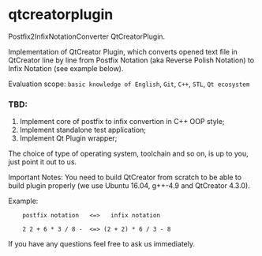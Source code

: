 # qtcreatorplugin

Postfix2InfixNotationConverter QtCreatorPlugin.

Implementation of QtCreator Plugin, which converts opened text file in QtCreator line by line from Postfix Notation (aka Reverse Polish Notation) to Infix Notation (see example below).

Evaluation scope: `basic knowledge of English`, `Git`, `C++`, `STL`, `Qt ecosystem`

### TBD: 
1.    Implement core of postfix to infix convertion in C++ OOP style; 
2.    Implement standalone test application; 
3.    Implement Qt Plugin wrapper;

The choice of type of operating system, toolchain and so on, is up to you, just point it out to us.

Important Notes: You need to build QtCreator from scratch to be able to build plugin properly (we use Ubuntu 16.04, g++-4.9 and QtCreator 4.3.0).

Example:  
 
`    postfix notation	<=>   infix notation`

`    2 2 + 6 * 3 / 8 - 	<=> (2 + 2) * 6 / 3 - 8`

If you have any questions feel free to ask us immediately.
